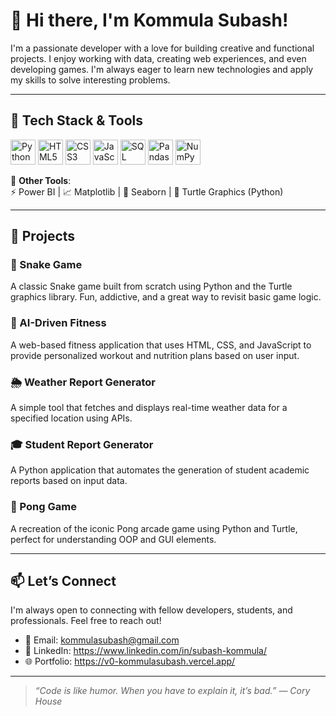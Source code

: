 # 👋 Hi there, I'm Kommula Subash!

I'm a passionate developer with a love for building creative and functional projects. I enjoy working with data, creating web experiences, and even developing games. I'm always eager to learn new technologies and apply my skills to solve interesting problems.

---

## 🔧 Tech Stack & Tools

<p align="left">
  <img src="https://cdn.jsdelivr.net/gh/devicons/devicon/icons/python/python-original.svg" alt="Python" width="40" height="40"/>
  <img src="https://cdn.jsdelivr.net/gh/devicons/devicon/icons/html5/html5-original.svg" alt="HTML5" width="40" height="40"/>
  <img src="https://cdn.jsdelivr.net/gh/devicons/devicon/icons/css3/css3-original.svg" alt="CSS3" width="40" height="40"/>
  <img src="https://cdn.jsdelivr.net/gh/devicons/devicon/icons/javascript/javascript-original.svg" alt="JavaScript" width="40" height="40"/>
  <img src="https://cdn.jsdelivr.net/gh/devicons/devicon/icons/mysql/mysql-original.svg" alt="SQL" width="40" height="40"/>
  <img src="https://cdn.jsdelivr.net/gh/devicons/devicon/icons/pandas/pandas-original.svg" alt="Pandas" width="40" height="40"/>
  <img src="https://cdn.jsdelivr.net/gh/devicons/devicon/icons/numpy/numpy-original.svg" alt="NumPy" width="40" height="40"/>
</p>

🧰 **Other Tools**:  
⚡ Power BI | 📈 Matplotlib | 🌊 Seaborn | 🐢 Turtle Graphics (Python)

---

## 🚀 Projects

### 🐍 Snake Game  
A classic Snake game built from scratch using Python and the Turtle graphics library. Fun, addictive, and a great way to revisit basic game logic.

### 💪 AI-Driven Fitness  
A web-based fitness application that uses HTML, CSS, and JavaScript to provide personalized workout and nutrition plans based on user input.

### 🌦️ Weather Report Generator  
A simple tool that fetches and displays real-time weather data for a specified location using APIs.

### 🎓 Student Report Generator  
A Python application that automates the generation of student academic reports based on input data.

### 🏓 Pong Game  
A recreation of the iconic Pong arcade game using Python and Turtle, perfect for understanding OOP and GUI elements.

---

## 📫 Let’s Connect

I'm always open to connecting with fellow developers, students, and professionals. Feel free to reach out!

- 📧 Email: kommulasubash@gmail.com
- 💼 LinkedIn: https://www.linkedin.com/in/subash-kommula/  
- 🌐 Portfolio: https://v0-kommulasubash.vercel.app/

---

> _“Code is like humor. When you have to explain it, it’s bad.” — Cory House_



